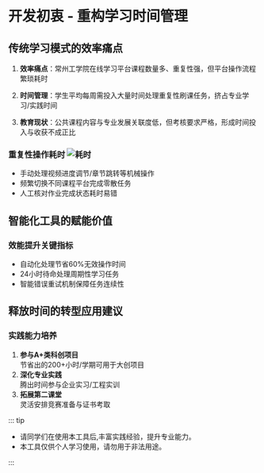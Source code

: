 # 开发初衷 - 重构学习时间管理

## 传统学习模式的效率痛点
1. **效率痛点**：常州工学院在线学习平台课程数量多、重复性强，但平台操作流程繁琐耗时

2. **时间管理**：学生平均每周需投入大量时间处理重复性刷课任务，挤占专业学习/实践时间

3. **教育现状**：公共课程内容与专业发展关联度低，但考核要求严格，形成时间投入与收获不成正比

### 重复性操作耗时 ![耗时](/images/emojis/celebrate.svg)
- 手动处理视频进度调节/章节跳转等机械操作
- 频繁切换不同课程平台完成零散任务
- 人工核对作业完成状态耗时易错

## 智能化工具的赋能价值
### 效能提升关键指标
- 自动化处理节省60%无效操作时间
- 24小时待命处理周期性学习任务
- 智能错误重试机制保障任务连续性

## 释放时间的转型应用建议
### 实践能力培养
1. **参与A+类科创项目**  
   节省出的200+小时/学期可用于大创项目
2. **深化专业实践**  
   腾出时间参与企业实习/工程实训
3. **拓展第二课堂**  
   灵活安排竞赛准备与证书考取

::: tip

- 请同学们在使用本工具后,丰富实践经验，提升专业能力。
- 本工具仅供个人学习使用，请勿用于非法用途。

:::
